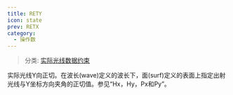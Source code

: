 ```yaml
---
title: RETY
icon: state
prev: RETX
category:
  - 操作数
---
```


> 分类: [实际光线数据约束](/hb/operands/131/882/  "Zemax 操作数 实际光线数据约束")

实际光线Y向正切。在波长(wave)定义的波长下，面(surf)定义的表面上指定出射光线与Y坐标方向夹角的正切值。参见“Hx，Hy，Px和Py”。
